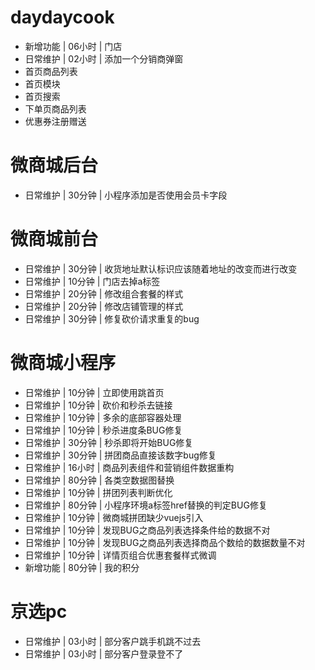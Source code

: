 # daydaycook
* 新增功能 | 06小时 | 门店
* 日常维护 | 02小时 | 添加一个分销商弹窗
* 首页商品列表
* 首页模块
* 首页搜索
* 下单页商品列表
* 优惠券注册赠送

# 微商城后台
* 日常维护 | 30分钟 | 小程序添加是否使用会员卡字段

# 微商城前台
* 日常维护 | 30分钟 | 收货地址默认标识应该随着地址的改变而进行改变
* 日常维护 | 10分钟 | 门店去掉a标签
* 日常维护 | 20分钟 | 修改组合套餐的样式
* 日常维护 | 20分钟 | 修改店铺管理的样式
* 日常维护 | 30分钟 | 修复砍价请求重复的bug

# 微商城小程序
* 日常维护 | 10分钟 | 立即使用跳首页
* 日常维护 | 10分钟 | 砍价和秒杀去链接
* 日常维护 | 10分钟 | 多余的底部容器处理
* 日常维护 | 10分钟 | 秒杀进度条BUG修复
* 日常维护 | 30分钟 | 秒杀即将开始BUG修复
* 日常维护 | 30分钟 | 拼团商品直接该数字bug修复
* 日常维护 | 16小时 | 商品列表组件和营销组件数据重构
* 日常维护 | 80分钟 | 各类空数据图替换
* 日常维护 | 10分钟 | 拼团列表判断优化
* 日常维护 | 80分钟 | 小程序环境a标签href替换的判定BUG修复
* 日常维护 | 10分钟 | 微商城拼团缺少vuejs引入
* 日常维护 | 10分钟 | 发现BUG之商品列表选择条件给的数据不对
* 日常维护 | 10分钟 | 发现BUG之商品列表选择商品个数给的数据数量不对
* 日常维护 | 10分钟 | 详情页组合优惠套餐样式微调
* 新增功能 | 80分钟 | 我的积分

# 京选pc
* 日常维护 | 03小时 | 部分客户跳手机跳不过去
* 日常维护 | 03小时 | 部分客户登录登不了

